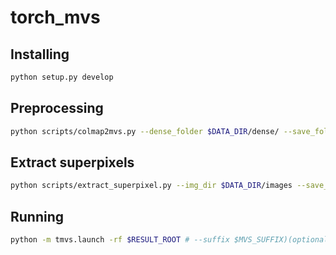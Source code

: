# torch_mvs

## Installing
```sh
python setup.py develop
```

## Preprocessing
```sh
python scripts/colmap2mvs.py --dense_folder $DATA_DIR/dense/ --save_folder $RESULT_ROOT
```

## Extract superpixels
```sh
python scripts/extract_superpixel.py --img_dir $DATA_DIR/images --save_dir $SUPERPIXEL_DIR
```

## Running
```sh
python -m tmvs.launch -rf $RESULT_ROOT # --suffix $MVS_SUFFIX)(optional)
```
